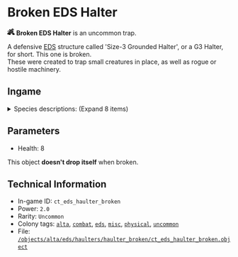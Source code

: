 # Broken EDS Halter

<img src="https://raw.githubusercontent.com/Ceterai/Enternia/main/objects/alta/eds/haulters/haulter_broken/icon.png" alt="Broken EDS Halter icon" loading="lazy" height=16px width="auto" /> **Broken EDS Halter** is an uncommon trap.

A defensive [EDS](https://ceterai.github.io/MyEnternia/Wiki/Tags/Eds) structure called 'Size-3 Grounded Halter', or a G3 Halter, for short. This one is broken.  
These were created to trap small creatures in place, as well as rogue or hostile machinery.

## Ingame

<details markdown="1"><summary>Species descriptions: (Expand 8 items)</summary>

- Alta: This halter seems to be out of order. It's still sharp, so I better be cautious.
- Apex: An alta defensive structure used to trap vehicles and creatures.
- Avian: These nails can stop a tank!
- Floran: Tank trapsss!
- Glitch: Observant. A jagged metal shape used to trap vehicles.
- Human: This could stop a tank! Better be careful about those wires aswell.
- Hylotl: A broken tank trap. I believe altas call these 'halters'.
- Novakid: These nails could halt any ride. Classic.

</details>

## Parameters

- Health: 8

This object **doesn't drop itself** when broken.

## Technical Information

- In-game ID: `ct_eds_haulter_broken`
- Power: `2.0`
- Rarity: `Uncommon`
- Colony tags: [`alta`](https://ceterai.github.io/MyEnternia/Wiki/Tags/Alta), [`combat`](https://ceterai.github.io/MyEnternia/Wiki/Tags/Combat), [`eds`](https://ceterai.github.io/MyEnternia/Wiki/Tags/Eds), [`misc`](https://ceterai.github.io/MyEnternia/Wiki/Tags/Misc), [`physical`](https://ceterai.github.io/MyEnternia/Wiki/Tags/Physical), [`uncommon`](https://ceterai.github.io/MyEnternia/Wiki/Tags/Uncommon)
- File: [`/objects/alta/eds/haulters/haulter_broken/ct_eds_haulter_broken.object`](https://github.com/Ceterai/Enternia/blob/main/objects/alta/eds/haulters/haulter_broken/ct_eds_haulter_broken.object)
